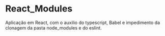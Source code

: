 # React_Modules
Aplicação em React, com o auxilio do typescript, Babel e impedimento da clonagem da pasta node_modules e do eslint.
